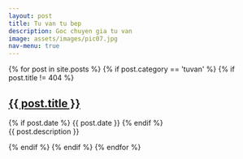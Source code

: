```yaml
---
layout: post
title: Tu van tu bep
description: Goc chuyen gia tu van
image: assets/images/pic07.jpg
nav-menu: true
---
```


<!-- All post -->

<div class="inner">
{% for post in site.posts %}
{% if post.category == 'tuvan' %}
{% if post.title != 404 %}
	<a href="{{site.baseurl}}{{post.url}}" class="portfolio-box">
		<h2>{{ post.title }}</h2>
	</a>
	<!-- {% if post.image %}<span class="image main"><img src="{{ site.baseurl }}/{{ post.image }}" alt="" /></span>{% endif %} -->
	<p>{% if post.date %} {{ post.date }} {% endif %}
		<br>{{ post.description }}
	</p>
{% endif %}
{% endif %}
{% endfor %}
</div>
